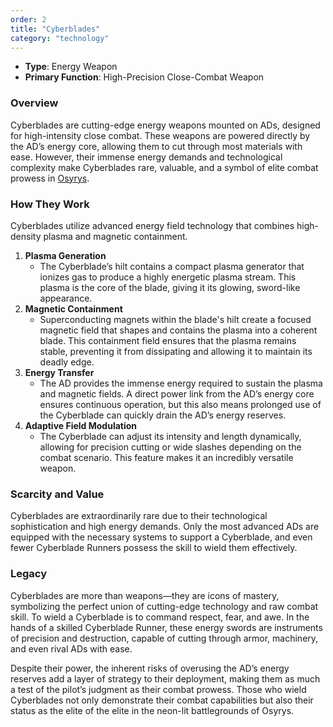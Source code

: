 ```yaml
---
order: 2
title: "Cyberblades"
category: "technology"
---
```

- **Type**: Energy Weapon
- **Primary Function**: High-Precision Close-Combat Weapon

### Overview

Cyberblades are cutting-edge energy weapons mounted on ADs, designed for high-intensity close combat. These weapons are powered directly by the AD’s energy core, allowing them to cut through most materials with ease. However, their immense energy demands and technological complexity make Cyberblades rare, valuable, and a symbol of elite combat prowess in [Osyrys](https://www.notion.so/Osyrys-16c7b60d6f9680719581ca4180a66513?pvs=21).

### How They Work

Cyberblades utilize advanced energy field technology that combines high-density plasma and magnetic containment.

1. **Plasma Generation**
    - The Cyberblade’s hilt contains a compact plasma generator that ionizes gas to produce a highly energetic plasma stream. This plasma is the core of the blade, giving it its glowing, sword-like appearance.
2. **Magnetic Containment**
    - Superconducting magnets within the blade's hilt create a focused magnetic field that shapes and contains the plasma into a coherent blade. This containment field ensures that the plasma remains stable, preventing it from dissipating and allowing it to maintain its deadly edge.
3. **Energy Transfer**
    - The AD provides the immense energy required to sustain the plasma and magnetic fields. A direct power link from the AD’s energy core ensures continuous operation, but this also means prolonged use of the Cyberblade can quickly drain the AD’s energy reserves.
4. **Adaptive Field Modulation**
    - The Cyberblade can adjust its intensity and length dynamically, allowing for precision cutting or wide slashes depending on the combat scenario. This feature makes it an incredibly versatile weapon.

### Scarcity and Value

Cyberblades are extraordinarily rare due to their technological sophistication and high energy demands. Only the most advanced ADs are equipped with the necessary systems to support a Cyberblade, and even fewer Cyberblade Runners possess the skill to wield them effectively.

### Legacy

Cyberblades are more than weapons—they are icons of mastery, symbolizing the perfect union of cutting-edge technology and raw combat skill. To wield a Cyberblade is to command respect, fear, and awe. In the hands of a skilled Cyberblade Runner, these energy swords are instruments of precision and destruction, capable of cutting through armor, machinery, and even rival ADs with ease.

Despite their power, the inherent risks of overusing the AD’s energy reserves add a layer of strategy to their deployment, making them as much a test of the pilot’s judgment as their combat prowess. Those who wield Cyberblades not only demonstrate their combat capabilities but also their status as the elite of the elite in the neon-lit battlegrounds of Osyrys.